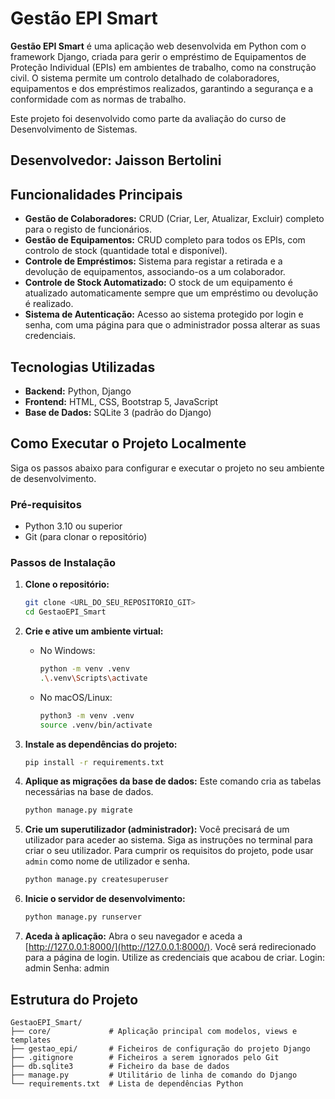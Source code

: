 # Gestão EPI Smart

**Gestão EPI Smart** é uma aplicação web desenvolvida em Python com o framework Django, criada para gerir o empréstimo de Equipamentos de Proteção Individual (EPIs) em ambientes de trabalho, como na construção civil. O sistema permite um controlo detalhado de colaboradores, equipamentos e dos empréstimos realizados, garantindo a segurança e a conformidade com as normas de trabalho.

Este projeto foi desenvolvido como parte da avaliação do curso de Desenvolvimento de Sistemas.

## Desenvolvedor: Jaisson Bertolini

## Funcionalidades Principais

* **Gestão de Colaboradores:** CRUD (Criar, Ler, Atualizar, Excluir) completo para o registo de funcionários.
* **Gestão de Equipamentos:** CRUD completo para todos os EPIs, com controlo de stock (quantidade total e disponível).
* **Controle de Empréstimos:** Sistema para registar a retirada e a devolução de equipamentos, associando-os a um colaborador.
* **Controle de Stock Automatizado:** O stock de um equipamento é atualizado automaticamente sempre que um empréstimo ou devolução é realizado.
* **Sistema de Autenticação:** Acesso ao sistema protegido por login e senha, com uma página para que o administrador possa alterar as suas credenciais.

## Tecnologias Utilizadas

* **Backend:** Python, Django
* **Frontend:** HTML, CSS, Bootstrap 5, JavaScript
* **Base de Dados:** SQLite 3 (padrão do Django)

## Como Executar o Projeto Localmente

Siga os passos abaixo para configurar e executar o projeto no seu ambiente de desenvolvimento.

### Pré-requisitos

* Python 3.10 ou superior
* Git (para clonar o repositório)

### Passos de Instalação

1.  **Clone o repositório:**
    ```bash
    git clone <URL_DO_SEU_REPOSITORIO_GIT>
    cd GestaoEPI_Smart
    ```

2.  **Crie e ative um ambiente virtual:**
    * No Windows:
        ```bash
        python -m venv .venv
        .\.venv\Scripts\activate
        ```
    * No macOS/Linux:
        ```bash
        python3 -m venv .venv
        source .venv/bin/activate
        ```

3.  **Instale as dependências do projeto:**
    ```bash
    pip install -r requirements.txt
    ```

4.  **Aplique as migrações da base de dados:**
    Este comando cria as tabelas necessárias na base de dados.
    ```bash
    python manage.py migrate
    ```

5.  **Crie um superutilizador (administrador):**
    Você precisará de um utilizador para aceder ao sistema. Siga as instruções no terminal para criar o seu utilizador. Para cumprir os requisitos do projeto, pode usar `admin` como nome de utilizador e senha.
    ```bash
    python manage.py createsuperuser
    ```

6.  **Inicie o servidor de desenvolvimento:**
    ```bash
    python manage.py runserver
    ```

7.  **Aceda à aplicação:**
    Abra o seu navegador e aceda a [http://127.0.0.1:8000/](http://127.0.0.1:8000/). Você será redirecionado para a página de login. Utilize as credenciais que acabou de criar.
Login: admin
Senha: admin

## Estrutura do Projeto

```
GestaoEPI_Smart/
├── core/             # Aplicação principal com modelos, views e templates
├── gestao_epi/       # Ficheiros de configuração do projeto Django
├── .gitignore        # Ficheiros a serem ignorados pelo Git
├── db.sqlite3        # Ficheiro da base de dados
├── manage.py         # Utilitário de linha de comando do Django
└── requirements.txt  # Lista de dependências Python
```
